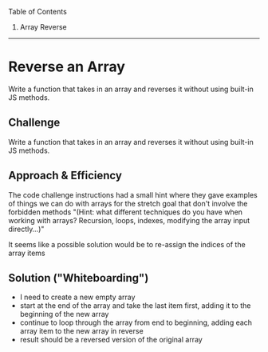 Table of Contents

1. Array Reverse



-----

# Reverse an Array
Write a function that takes in an array and reverses it without using built-in JS methods.

## Challenge
Write a function that takes in an array and reverses it without using built-in JS methods.

## Approach & Efficiency
The code challenge instructions had a small hint where they gave examples of things we can do with arrays for the stretch goal that don't involve the forbidden methods "(Hint: what different techniques do you have when working with arrays? Recursion, loops, indexes, modifying the array input directly…)"

It seems like a possible solution would be to re-assign the indices of the array items

## Solution ("Whiteboarding")
- I need to create a new empty array
- start at the end of the array and take the last item first, adding it to the beginning of the new array
- continue to loop through the array from end to beginning, adding each array item to the new array in reverse
- result should be a reversed version of the original array